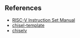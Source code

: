 

## References
- [RISC-V Instruction Set Manual](https://github.com/riscv/riscv-isa-manual/releases/download/riscv-isa-release-1239329-2023-05-23/unpriv-isa-asciidoc.pdf)
- [chisel-template](https://github.com/freechipsproject/chisel-template)
- [chiselv](https://github.com/carlosedp/chiselv/tree/main)